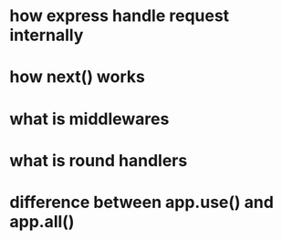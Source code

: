 # how express handle request internally
# how next() works
# what is middlewares
# what is round handlers
# difference between app.use() and app.all()